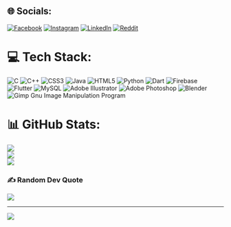 
## 🌐 Socials:
[![Facebook](https://img.shields.io/badge/Facebook-%231877F2.svg?logo=Facebook&logoColor=white)](https://facebook.com/vchib1) [![Instagram](https://img.shields.io/badge/Instagram-%23E4405F.svg?logo=Instagram&logoColor=white)](https://instagram.com/vchib1) [![LinkedIn](https://img.shields.io/badge/LinkedIn-%230077B5.svg?logo=linkedin&logoColor=white)](https://linkedin.com/in/vchib1) [![Reddit](https://img.shields.io/badge/Reddit-%23FF4500.svg?logo=Reddit&logoColor=white)](https://reddit.com/user/vchib1) 

# 💻 Tech Stack:
![C](https://img.shields.io/badge/c-%2300599C.svg?style=for-the-badge&logo=c&logoColor=white) ![C++](https://img.shields.io/badge/c++-%2300599C.svg?style=for-the-badge&logo=c%2B%2B&logoColor=white) ![CSS3](https://img.shields.io/badge/css3-%231572B6.svg?style=for-the-badge&logo=css3&logoColor=white) ![Java](https://img.shields.io/badge/java-%23ED8B00.svg?style=for-the-badge&logo=java&logoColor=white) ![HTML5](https://img.shields.io/badge/html5-%23E34F26.svg?style=for-the-badge&logo=html5&logoColor=white) ![Python](https://img.shields.io/badge/python-3670A0?style=for-the-badge&logo=python&logoColor=ffdd54) ![Dart](https://img.shields.io/badge/dart-%230175C2.svg?style=for-the-badge&logo=dart&logoColor=white) ![Firebase](https://img.shields.io/badge/firebase-%23039BE5.svg?style=for-the-badge&logo=firebase) ![Flutter](https://img.shields.io/badge/Flutter-%2302569B.svg?style=for-the-badge&logo=Flutter&logoColor=white) ![MySQL](https://img.shields.io/badge/mysql-%2300f.svg?style=for-the-badge&logo=mysql&logoColor=white) ![Adobe Illustrator](https://img.shields.io/badge/adobeillustrator-%23FF9A00.svg?style=for-the-badge&logo=adobeillustrator&logoColor=white) ![Adobe Photoshop](https://img.shields.io/badge/adobephotoshop-%2331A8FF.svg?style=for-the-badge&logo=adobephotoshop&logoColor=white) ![Blender](https://img.shields.io/badge/blender-%23F5792A.svg?style=for-the-badge&logo=blender&logoColor=white) ![Gimp Gnu Image Manipulation Program](https://img.shields.io/badge/Gimp-657D8B?style=for-the-badge&logo=gimp&logoColor=FFFFFF)
# 📊 GitHub Stats:
![](https://github-readme-stats.vercel.app/api?username=vchib1&theme=synthwave&hide_border=false&include_all_commits=false&count_private=false)<br/>
![](https://github-readme-streak-stats.herokuapp.com/?user=vchib1&theme=synthwave&hide_border=false)<br/>
![](https://github-readme-stats.vercel.app/api/top-langs/?username=vchib1&theme=synthwave&hide_border=false&include_all_commits=false&count_private=false&layout=compact)

### ✍️ Random Dev Quote
![](https://quotes-github-readme.vercel.app/api?type=horizontal&theme=radical)

---
[![](https://visitcount.itsvg.in/api?id=vchib1&icon=0&color=0)](https://visitcount.itsvg.in)

<!-- Proudly created with GPRM ( https://gprm.itsvg.in ) -->
